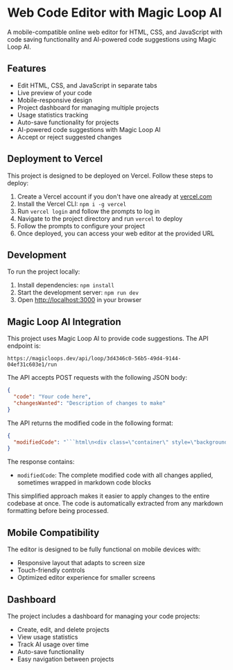 # Web Code Editor with Magic Loop AI

A mobile-compatible online web editor for HTML, CSS, and JavaScript with code saving functionality and AI-powered code suggestions using Magic Loop AI.

## Features

- Edit HTML, CSS, and JavaScript in separate tabs
- Live preview of your code
- Mobile-responsive design
- Project dashboard for managing multiple projects
- Usage statistics tracking
- Auto-save functionality for projects
- AI-powered code suggestions with Magic Loop AI
- Accept or reject suggested changes

## Deployment to Vercel

This project is designed to be deployed on Vercel. Follow these steps to deploy:

1. Create a Vercel account if you don't have one already at [vercel.com](https://vercel.com)
2. Install the Vercel CLI: `npm i -g vercel`
3. Run `vercel login` and follow the prompts to log in
4. Navigate to the project directory and run `vercel` to deploy
5. Follow the prompts to configure your project
6. Once deployed, you can access your web editor at the provided URL

## Development

To run the project locally:

1. Install dependencies: `npm install`
2. Start the development server: `npm run dev`
3. Open [http://localhost:3000](http://localhost:3000) in your browser

## Magic Loop AI Integration

This project uses Magic Loop AI to provide code suggestions. The API endpoint is:
```
https://magicloops.dev/api/loop/3d4346c0-56b5-49d4-9144-04ef31c603e1/run
```

The API accepts POST requests with the following JSON body:
```json
{
  "code": "Your code here",
  "changesWanted": "Description of changes to make"
}
```

The API returns the modified code in the following format:
```json
{
  "modifiedCode": "```html\n<div class=\"container\" style=\"background-color: #121212; color: #ffffff;\">\n  <h1>Bob is fun</h1>\n  <p>Start editing to see some magic happen!</p>\n</div>\n```"
}
```

The response contains:
- `modifiedCode`: The complete modified code with all changes applied, sometimes wrapped in markdown code blocks

This simplified approach makes it easier to apply changes to the entire codebase at once. The code is automatically extracted from any markdown formatting before being processed.

## Mobile Compatibility

The editor is designed to be fully functional on mobile devices with:
- Responsive layout that adapts to screen size
- Touch-friendly controls
- Optimized editor experience for smaller screens

## Dashboard

The project includes a dashboard for managing your code projects:
- Create, edit, and delete projects
- View usage statistics
- Track AI usage over time
- Auto-save functionality
- Easy navigation between projects
